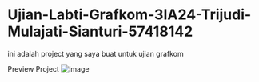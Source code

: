 # Ujian-Labti-Grafkom-3IA24-Trijudi-Mulajati-Sianturi-57418142
ini adalah project yang saya buat untuk ujian grafkom

Preview Project
![image](https://user-images.githubusercontent.com/72027507/124065919-e8f53900-da61-11eb-8e60-0102e89be558.png)
